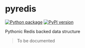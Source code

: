 # pyredis

[![Python package](https://github.com/Faylixe/pyredis/workflows/Python%20package/badge.svg?branch=master)](https://github.com/Faylixe/pyredis/actions) [![PyPI version](https://badge.fury.io/py/pyredis.svg)](https://badge.fury.io/py/pyredis)

Pythonic Redis backed data structure

> To be documented